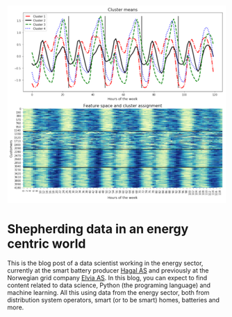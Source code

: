 <img src="/images/welcome_img.PNG" width="800" class="center" alt="Grid and Data">

# Shepherding data in an energy centric world

This is the blog post of a data scientist working in the energy sector, currently at the smart battery producer [Hagal AS](https://www.hagal.com) and previously at the Norwegian grid company [Elvia AS](https://www.elvia.no). In this blog, you can expect to find content related to data science, Python (the programing language) and machine learning. All this using data from the energy sector, both from distribution system operators, smart (or to be smart) homes, batteries and more.
